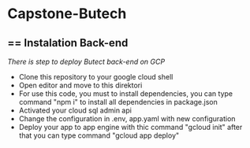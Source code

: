 # Capstone-Butech
==
Instalation Back-end 
--
*There is step to deploy Butect back-end on GCP*
- Clone this repository to your google cloud shell
- Open editor and move to this direktori
- For use this code, you must to install dependencies, you can type command "npm i" to install all dependencies in package.json
- Activated your cloud sql admin api
- Change the configuration in .env, app.yaml with new configuration
- Deploy your app to app engine with thic command "gcloud init" after that you can type command "gcloud app deploy"
